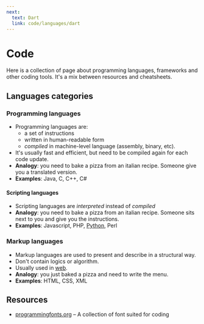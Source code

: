 ```yaml
---
next:
  text: Dart
  link: code/languages/dart
---
```


# Code

Here is a collection of page about programming languages, frameworks and other coding tools. It's a mix between resources and cheatsheets.

## Languages categories

### Programming languages

- Programming languages are:
	- a set of instructions
	- written in human-readable form
	- *compiled* in machine-level language (assembly, binary, etc).
- It's usually fast and efficient, but need to be compiled again for each code update.
- **Analogy**: you need to bake a pizza from an italian recipe. Someone give you a translated version.
- **Examples**: Java, C, C++, C#

#### Scripting languages

- Scripting languages are *interpreted* instead of *compiled*
- **Analogy**: you need to bake a pizza from an italian recipe. Someone sits next to you and give you the instructions.
- **Examples**: Javascript, PHP, [Python](languages/python.md), Perl

### Markup languages

- Markup languages are used to present and describe in a structural way.
- Don't contain logics or algorithm.
- Usually used in [web](../engineering/infrastructure/web/web.md).
- **Analogy**: you just baked a pizza and need to write the menu.
- **Examples**: HTML, CSS, XML

## Resources

- [programmingfonts.org](https://www.programmingfonts.org) – A collection of font suited for coding

